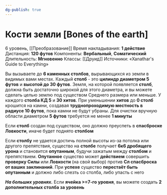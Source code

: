 ```yaml
---
dg-publish: true
---
```

# Кости земли [Bones of the earth]
6 уровень, [[Преобразование]]
Время накладывания: **1 действие**
Дистанция: **120 футов**
Компоненты: **Вербальный**, **Соматический**
Длительность: **Мгновенно**
Классы: [[Друид]]
Источники: «Xanathar's Guide to Everything»

Вы вызываете до **6 каменных столбов**, вырывающихся из земли в видимых вами местах. Каждый **столб** - это **цилиндр диаметром 5 футов** и **высотой до 30 футов**. Земля, на которой появляется **столб**, должна быть достаточно широкой для этого диаметра, и вы можете сделать целью землю под существом Среднего размера или меньше. У каждого **столба КД 5** и **30 хитов**. При уменьшении **хитов** до **0 столб** крошится на камни, создавая **труднопроходимую местность в радиусе 10 футов**, пока камни не будут убраны. Для очистки вручную области диаметром **5 футов** требуется не менее **1 минуты**

Если **столб** создан под существом, оно должно преуспеть в **спасброске Ловкости**, иначе будет поднято **столбом**

Если **столбу** не удается достичь полной высоты из-за потолка или другого препятствия, существо на **столбе** получает **6к6 дробящего урона** и становится **опутанным**, будучи зажатым между **столбом** и препятствием. **Опутанное** существо может **действием** совершить **проверку Силы** или **Ловкости** (на свой выбор) против **Сл спасброска от ваших заклинаний**. При **успехе** существо **перестаёт быть опутанным** и должно либо слезть со столба, либо упасть с него

**_На больших уровнях._** Если **ячейка >=7-го уровня**, вы можете создать **2 дополнительных столба за уровень**